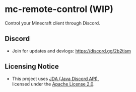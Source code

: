 # mc-remote-control (WIP)
Control your Minecraft client through Discord.

## Discord
- Join for updates and devlogs: https://discord.gg/2b2tism

## Licensing Notice
- This project uses [JDA (Java Discord API)](https://github.com/discord-jda/JDA),  
  licensed under the [Apache License 2.0](https://www.apache.org/licenses/LICENSE-2.0).
